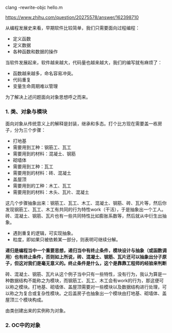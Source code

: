clang -rewrite-objc hello.m

https://www.zhihu.com/question/20275578/answer/162398710


从编程发展史来看，早期软件比较简单，我们只需要面向过程编程：

- 定义函数
- 定义数据
- 各种函数和数据的操作

当软件发展起来，软件越来越大，代码量也越来越大，我们的编写就有麻烦了：

- 函数越来越多，命名容易冲突。
- 代码重复
- 变量生命周期难以管理

为了解决上述问题面向对象思想呼之而来。

### 1. 类、对象与模块
面向对象从传统意义上的解释是封装，继承和多态。打个比方现在需要盖一栋房子，分为三个步骤：

- 打地基
 - 需要用到工种：钢筋工、瓦工
 - 需要用到的材料：混凝土、钢筋
- 砌墙体
 - 需要用到工种：瓦工
 - 需要用到的材料：砖、混凝土
- 盖屋顶
 - 需要用到的工种：木工、瓦工
 - 需要用到的材料：木头、瓦片、混凝土


这几个步骤抽象出来：钢筋工、瓦工、木工、混凝土、钢筋、砖、瓦片等，然后你发现钢筋工、瓦工、木工有共同的行为特性work（干活），于是抽象出一个工人。砖、混凝土、钢筋、瓦片也有一些共同特性比如膨胀系数等，然后就从中衍生出抽象。

 - 遇到重复的逻辑，可实现抽象。
 - 粒度，即如果只被依赖某一部分，则表明可继续分解。

**递归是编程当中一个重要思想，递归当中有终止条件，模块设计与抽象（或函数调用）也有终止条件，否则如上所说，砖、混凝土、钢筋、瓦片还可以抽象出分子原子，但这对我们是毫无意义的。终止条件是什么，这个是靠靠工程师的经验来判断**

砖、混凝土、钢筋、瓦片从这个例子当中只有一些特性，没有行为，我认为算是一种数据结构不能称之为模块，而钢筋工、瓦工、木工会有work的行为，那这便可以称之模块。打地基、砌墙体、盖屋顶需要对一些模块以及数据结构进行处理，可以称之为复合或复杂性模块。之后盖房子也抽象出一个模块由打地基、砌墙体、盖屋顶三个模块构成。

由类创建出来的实例称为对象。

### 2. OC中的对象
